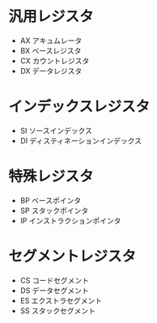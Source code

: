 # 汎用レジスタ
- AX アキュムレータ
- BX ベースレジスタ
- CX カウントレジスタ
- DX データレジスタ

# インデックスレジスタ
- SI ソースインデックス
- DI ディスティネーションインデックス

# 特殊レジスタ
- BP ベースポインタ
- SP スタックポインタ
- IP インストラクションポインタ

# セグメントレジスタ
- CS コードセグメント
- DS データセグメント
- ES エクストラセグメント
- SS スタックセグメント
